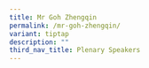 ```yaml
---
title: Mr Goh Zhengqin
permalink: /mr-goh-zhengqin/
variant: tiptap
description: ""
third_nav_title: Plenary Speakers
---
```

